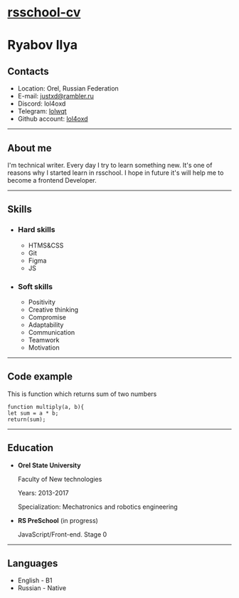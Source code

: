 # [rsschool-cv](https://lol4oxd.github.io/rsschool-cv/cv)

# Ryabov Ilya

## Contacts

* Location: Orel, Russian Federation
* E-mail: justxd@rambler.ru
* Discord: lol4oxd
* Telegram: [lolwqt](https://t.me/lolwqt)
* Github account: [lol4oxd](https://github.com/lol4oxd)

___

## About me

I'm technical writer. Every day I try to learn something new. 
It's one of reasons why I started learn in rsschool. 
I hope in future it's will help me to become a frontend Developer.

___

## Skills

* ### Hard skills
    * HTMS&CSS
    * Git
    * Figma
    * JS
* ### Soft skills
    * Positivity
    * Creative thinking
    * Compromise
    * Adaptability
    * Communication
    * Teamwork
    * Motivation

___

## Code example 
This is function which returns sum of two numbers

    function multiply(a, b){
    let sum = a * b;
    return(sum);

___

## Education

* **Orel State University**

    Faculty of New technologies

    Years: 2013-2017

    Specialization: Mechatronics and robotics engineering

* **RS PreSchool** (in progress)

    JavaScript/Front-end. Stage 0

___

## Languages

* English - B1
* Russian - Native